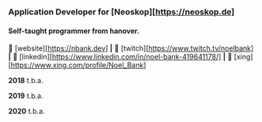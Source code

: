 ### Application Developer for [Neoskop][https://neoskop.de]
#### Self-taught programmer from hanover.

🏡 [website][https://nbank.dev] **|** 
🎥 [twitch][https://www.twitch.tv/noelbank] **|** 
👔 [linkedin][https://www.linkedin.com/in/noel-bank-419641178/] **|**
👔 [xing][https://www.xing.com/profile/Noel_Bank]

**2018**
t.b.a.

**2019**
t.b.a.

**2020**
t.b.a.
